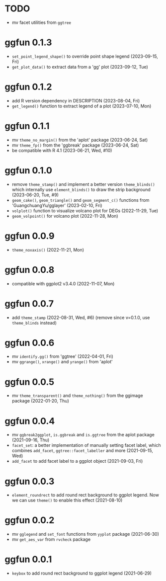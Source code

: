 # TODO

+ mv facet utilities from `ggtree`

# ggfun 0.1.3

+ `set_point_legend_shape()` to override point shape legend (2023-09-15, Fri)
+ `get_plot_data()` to extract data from a 'gg' plot (2023-09-12, Tue)

# ggfun 0.1.2

+ add R version dependency in DESCRIPTION (2023-08-04, Fri)
+ `get_legend()` function to extract legend of a plot (2023-07-10, Mon)

# ggfun 0.1.1

+ mv `theme_no_margin()` from the 'aplot' package (2023-06-24, Sat)
+ mv `theme_fp()` from the 'ggbreak' package (2023-06-24, Sat)
+ be compatible with R 4.1 (2023-06-21, Wed, #10)

# ggfun 0.1.0

+ remove `theme_stamp()` and implement a better version `theme_blinds()` which internally use `element_blinds()` to draw the strip background (2023-06-20, Tue, #9)
+ `geom_cake()`, `geom_triangle()` and `geom_segment_c()` functions from 'GuangchuangYu/gglayer' (2023-02-10, Fri)
+ `volplot()` function to visualize volcano plot for DEGs (2022-11-29, Tue)
+ `geom_volpoint()` for volcano plot (2022-11-28, Mon)

# ggfun 0.0.9

+ `theme_noxaxis()` (2022-11-21, Mon)

# ggfun 0.0.8

+ compatible with ggplot2 v3.4.0 (2022-11-07, Mon)

# ggfun 0.0.7

+ add `theme_stamp` (2022-08-31, Wed, #6) (remove since v=0.1.0, use `theme_blinds` instead)

# ggfun 0.0.6

+ mv `identify.gg()` from 'ggtree' (2022-04-01, Fri)
+ mv `ggrange()`, `xrange()` and `yrange()` from 'aplot'

# ggfun 0.0.5

+ mv `theme_transparent()` and `theme_nothing()` from the ggimage package (2022-01-20, Thu)

# ggfun 0.0.4

+ mv `ggbreak2ggplot`, `is.ggbreak` and `is.ggtree` from the aplot package (2021-09-16, Thu)
+ `facet_set`: a better implementation of manually setting facet label, which combines `add_facet`, `ggtree::facet_labeller`  and more (2021-09-15, Wed)
+ `add_facet` to add facet label to a ggplot object (2021-09-03, Fri)

# ggfun 0.0.3

+ `element_roundrect` to add round rect background to ggplot legend. Now we can use `theme()` to enable this effect (2021-08-10)

# ggfun 0.0.2

+ mv `gglegend` and `set_font` functions from `yyplot` package (2021-06-30)
+ mv `get_aes_var` from `rvcheck` package

# ggfun 0.0.1

+ `keybox` to add round rect background to ggplot legend (2021-06-29)

